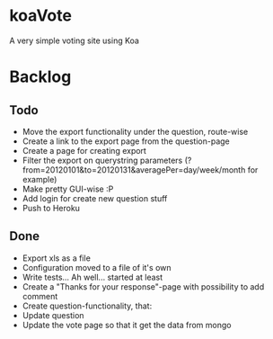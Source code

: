 koaVote
=======

A very simple voting site using Koa

# Backlog

## Todo
* Move the export functionality under the question, route-wise
* Create a link to the export page from the question-page
* Create a page for creating export
* Filter the export on querystring parameters (?from=20120101&to=20120131&averagePer=day/week/month for example)
* Make pretty GUI-wise :P
* Add login for create new question stuff
* Push to Heroku

## Done
* Export xls as a file
* Configuration moved to a file of it's own
* Write tests... Ah well... started at least
* Create a "Thanks for your response"-page with possibility to add comment
* Create question-functionality, that:
* Update question
* Update the vote page so that it get the data from mongo
